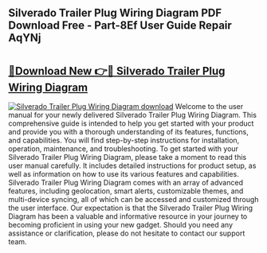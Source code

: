 ## Silverado Trailer Plug Wiring Diagram PDF Download Free - Part-8Ef User Guide Repair AqYNj

# <h2><a href="http://dfnyu0.blite.top/?on=Silverado+Trailer+Plug+Wiring+Diagram">🔗Download New 👉🔴 Silverado Trailer Plug Wiring Diagram</a></h2>

[![Silverado Trailer Plug Wiring Diagram download](https://i.imgur.com/lujVjoI.png)](http://dfnyu0.blite.top/?on=Silverado+Trailer+Plug+Wiring+Diagram)
Welcome to the user manual for your newly delivered Silverado Trailer Plug Wiring Diagram. This comprehensive guide is intended to help you get started with your product and provide you with a thorough understanding of its features, functions, and capabilities. You will find step-by-step instructions for installation, operation, maintenance, and troubleshooting. To get started with your Silverado Trailer Plug Wiring Diagram, please take a moment to read this user manual carefully. It includes detailed instructions for product setup, as well as information on how to use its various features and capabilities. Silverado Trailer Plug Wiring Diagram comes with an array of advanced features, including geolocation, smart alerts, customizable themes, and multi-device syncing, all of which can be accessed and customized through the user interface. Our expectation is that the Silverado Trailer Plug Wiring Diagram has been a valuable and informative resource in your journey to becoming proficient in using your new gadget. Should you need any assistance or clarification, please do not hesitate to contact our support team.
